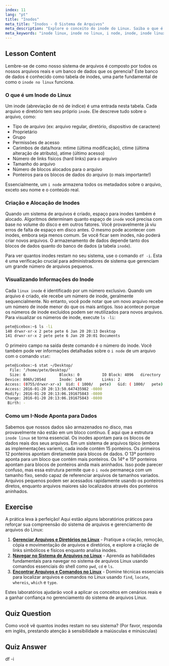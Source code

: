 ```yaml
---
index: 11
lang: "pt"
title: "Inodos"
meta_title: "Inodos - O Sistema de Arquivos"
meta_description: "Explore o conceito do inode do Linux. Saiba o que é um i-node, como os inodos no Linux gerenciam metadados de arquivos e como verificar o uso de inodos com `df -i` e `ls -li`."
meta_keywords: "inode linux, inode no linux, i node, inode, inode linux, número de inode, sistema de arquivos, df -i, ls -li, stat"
---
```


## Lesson Content

Lembre-se de como nosso sistema de arquivos é composto por todos os nossos arquivos reais e um banco de dados que os gerencia? Este banco de dados é conhecido como tabela de inodes, uma parte fundamental de como o `inode no linux` funciona.

### O que é um Inode do Linux

Um inode (abreviação de nó de índice) é uma entrada nesta tabela. Cada arquivo e diretório tem seu próprio `inode`. Ele descreve tudo sobre o arquivo, como:

- Tipo de arquivo (ex: arquivo regular, diretório, dispositivo de caractere)
- Proprietário
- Grupo
- Permissões de acesso
- Carimbos de data/hora: mtime (última modificação), ctime (última alteração de atributo), atime (último acesso)
- Número de links físicos (hard links) para o arquivo
- Tamanho do arquivo
- Número de blocos alocados para o arquivo
- Ponteiros para os blocos de dados do arquivo (o mais importante!)

Essencialmente, um `i node` armazena todos os metadados sobre o arquivo, exceto seu nome e o conteúdo real.

### Criação e Alocação de Inodes

Quando um sistema de arquivos é criado, espaço para inodes também é alocado. Algoritmos determinam quanto espaço de `inode` você precisa com base no volume do disco e em outros fatores. Você provavelmente já viu erros de falta de espaço em disco antes. O mesmo pode acontecer com inodes, embora seja menos comum. Se você ficar sem inodes, não poderá criar novos arquivos. O armazenamento de dados depende tanto dos blocos de dados quanto do banco de dados (a tabela `inode`).

Para ver quantos inodes restam no seu sistema, use o comando `df -i`. Esta é uma verificação crucial para administradores de sistema que gerenciam um grande número de arquivos pequenos.

### Visualizando Informações do Inode

Cada `linux inode` é identificado por um número exclusivo. Quando um arquivo é criado, ele recebe um número de inode, geralmente sequencialmente. No entanto, você pode notar que um novo arquivo recebe um número de inode menor do que os mais antigos. Isso acontece porque os números de inode excluídos podem ser reutilizados para novos arquivos. Para visualizar os números de inode, execute `ls -li`:

```bash
pete@icebox:~$ ls -li
140 drwxr-xr-x 2 pete pete 6 Jan 20 20:13 Desktop
141 drwxr-xr-x 2 pete pete 6 Jan 20 20:01 Documents
```

O primeiro campo na saída deste comando é o número do inode. Você também pode ver informações detalhadas sobre o `i node` de um arquivo com o comando `stat`:

```bash
pete@icebox:~$ stat ~/Desktop/
  File: ‘/home/pete/Desktop/’
  Size: 6               Blocks: 0          IO Block: 4096   directory
Device: 806h/2054d      Inode: 140         Links: 2
Access: (0755/drwxr-xr-x)  Uid: ( 1000/   pete)   Gid: ( 1000/   pete)
Access: 2016-01-20 20:13:50.647435982 -0800
Modify: 2016-01-20 20:13:06.191675843 -0800
Change: 2016-01-20 20:13:06.191675843 -0800
 Birth: -
```

### Como um I-Node Aponta para Dados

Sabemos que nossos dados são armazenados no disco, mas provavelmente não estão em um bloco contínuo. É aqui que a estrutura `inode linux` se torna essencial. Os inodes apontam para os blocos de dados reais dos seus arquivos. Em um sistema de arquivos típico (embora as implementações variem), cada inode contém 15 ponteiros. Os primeiros 12 ponteiros apontam diretamente para blocos de dados. O 13º ponteiro aponta para um bloco que contém mais ponteiros. Os 14º e 15º ponteiros apontam para blocos de ponteiros ainda mais aninhados. Isso pode parecer confuso, mas essa estrutura permite que o `i node` permaneça com um tamanho fixo, sendo capaz de referenciar arquivos de tamanhos variados. Arquivos pequenos podem ser acessados rapidamente usando os ponteiros diretos, enquanto arquivos maiores são localizados através dos ponteiros aninhados.

## Exercise

A prática leva à perfeição! Aqui estão alguns laboratórios práticos para reforçar sua compreensão do sistema de arquivos e gerenciamento de arquivos do Linux:

1. **[Gerenciar Arquivos e Diretórios no Linux](https://labex.io/pt/labs/comptia-manage-files-and-directories-in-linux-590835)** - Pratique a criação, remoção, cópia e movimentação de arquivos e diretórios, e explore a criação de links simbólicos e físicos enquanto analisa inodes.
2. **[Navegar no Sistema de Arquivos no Linux](https://labex.io/pt/labs/comptia-navigate-the-filesystem-in-linux-590971)** - Aprenda as habilidades fundamentais para navegar no sistema de arquivos Linux usando comandos essenciais do shell como `pwd`, `cd` e `ls`.
3. **[Encontrar Arquivos e Comandos no Linux](https://labex.io/pt/labs/comptia-find-files-and-commands-in-linux-590834)** - Domine técnicas essenciais para localizar arquivos e comandos no Linux usando `find`, `locate`, `whereis`, `which` e `type`.

Estes laboratórios ajudarão você a aplicar os conceitos em cenários reais e a ganhar confiança no gerenciamento do sistema de arquivos Linux.

## Quiz Question

Como você vê quantos inodes restam no seu sistema? (Por favor, responda em inglês, prestando atenção à sensibilidade a maiúsculas e minúsculas)

## Quiz Answer

df -i
